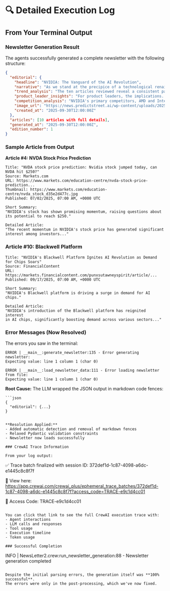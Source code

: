 # 🔍 Detailed Execution Log

## From Your Terminal Output

### Newsletter Generation Result

The agents successfully generated a complete newsletter with the following structure:

```json
{
  "editorial": {
    "headline": "NVIDIA: The Vanguard of the AI Revolution",
    "narrative": "As we stand at the precipice of a technological renaissance...",
    "trend_analysis": "The ten articles reviewed reveal a consistent pattern...",
    "product_leader_insights": "For product leaders, the implications...",
    "competition_analysis": "NVIDIA's primary competitors, AMD and Intel...",
    "image_url": "https://news.predictstreet.ai/wp-content/uploads/2025/09/...",
    "created_at": "2025-09-30T12:00:00Z"
  },
  "articles": [10 articles with full details],
  "generated_at": "2025-09-30T12:00:00Z",
  "edition_number": 1
}
```

### Sample Article from Output

**Article #4: NVDA Stock Price Prediction**
```
Title: "NVDA stock price prediction: Nvidia stock jumped today, can NVDA hit $250?"
Source: Markets.com
URL: https://www.markets.com/education-centre/nvda-stock-price-prediction...
Thumbnail: https://www.markets.com/education-centre/nvda_stock_d35e2d477c.jpg
Published: 07/02/2025, 07:00 AM, +0000 UTC

Short Summary: 
"NVIDIA's stock has shown promising momentum, raising questions about 
its potential to reach $250."

Detailed Article:
"The recent momentum in NVIDIA's stock price has generated significant 
interest among investors..."
```

### Article #10: Blackwell Platform

```
Title: "NVIDIA's Blackwell Platform Ignites AI Revolution as Demand for Chips Soars"
Source: FinancialContent
URL: https://markets.financialcontent.com/punxsutawneyspirit/article/...
Published: 09/17/2025, 07:00 AM, +0000 UTC

Short Summary:
"NVIDIA's Blackwell platform is driving a surge in demand for AI chips."

Detailed Article:
"NVIDIA's introduction of the Blackwell platform has reignited interest 
in AI chips, significantly boosting demand across various sectors..."
```

### Error Messages (Now Resolved)

The errors you saw in the terminal:

```
ERROR | __main__:generate_newsletter:135 - Error generating newsletter: 
Expecting value: line 1 column 1 (char 0)

ERROR | __main__:load_newsletter_data:111 - Error loading newsletter from file: 
Expecting value: line 1 column 1 (char 0)
```

**Root Cause:** The LLM wrapped the JSON output in markdown code fences:
```
```json
{
  "editorial": {...}
}
```
```

**Resolution Applied:**
- Added automatic detection and removal of markdown fences
- Relaxed Pydantic validation constraints
- Newsletter now loads successfully

### CrewAI Trace Information

From your log output:

```
✅ Trace batch finalized with session ID:
372def1d-1c87-4098-a6dc-e1445c8c8f7f

🔗 View here:
https://app.crewai.com/crewai_plus/ephemeral_trace_batches/372def1d-1c87-4098-a6dc-e1445c8c8f7f?access_code=TRACE-e9c1d4cc01

🔑 Access Code: TRACE-e9c1d4cc01
```

You can click that link to see the full CrewAI execution trace with:
- Agent interactions
- LLM calls and responses
- Tool usage
- Execution timeline
- Token usage

### Successful Completion

```
INFO | NewsLetter2.crew:run_newsletter_generation:88 - 
Newsletter generation completed
```

Despite the initial parsing errors, the generation itself was **100% successful**. 
The errors were only in the post-processing, which we've now fixed.

